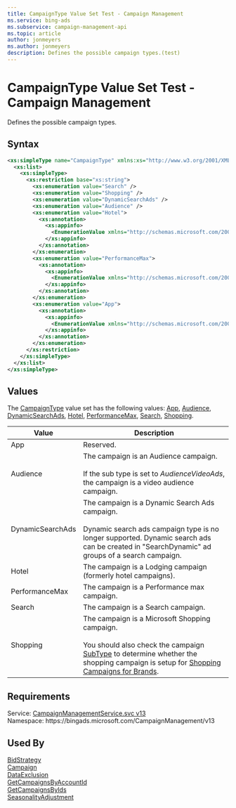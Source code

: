 ```yaml
---
title: CampaignType Value Set Test - Campaign Management
ms.service: bing-ads
ms.subservice: campaign-management-api
ms.topic: article
author: jonmeyers
ms.author: jonmeyers
description: Defines the possible campaign types.(test)
---
```

# CampaignType Value Set Test - Campaign Management
Defines the possible campaign types.

## Syntax
```xml
<xs:simpleType name="CampaignType" xmlns:xs="http://www.w3.org/2001/XMLSchema">
  <xs:list>
    <xs:simpleType>
      <xs:restriction base="xs:string">
        <xs:enumeration value="Search" />
        <xs:enumeration value="Shopping" />
        <xs:enumeration value="DynamicSearchAds" />
        <xs:enumeration value="Audience" />
        <xs:enumeration value="Hotel">
          <xs:annotation>
            <xs:appinfo>
              <EnumerationValue xmlns="http://schemas.microsoft.com/2003/10/Serialization/">32</EnumerationValue>
            </xs:appinfo>
          </xs:annotation>
        </xs:enumeration>
        <xs:enumeration value="PerformanceMax">
          <xs:annotation>
            <xs:appinfo>
              <EnumerationValue xmlns="http://schemas.microsoft.com/2003/10/Serialization/">64</EnumerationValue>
            </xs:appinfo>
          </xs:annotation>
        </xs:enumeration>
        <xs:enumeration value="App">
          <xs:annotation>
            <xs:appinfo>
              <EnumerationValue xmlns="http://schemas.microsoft.com/2003/10/Serialization/">128</EnumerationValue>
            </xs:appinfo>
          </xs:annotation>
        </xs:enumeration>
      </xs:restriction>
    </xs:simpleType>
  </xs:list>
</xs:simpleType>
```

## <a name="values"></a>Values

The [CampaignType](campaigntype.md) value set has the following values: [App](#app), [Audience](#audience), [DynamicSearchAds](#dynamicsearchads), [Hotel](#hotel), [PerformanceMax](#performancemax), [Search](#search), [Shopping](#shopping).

|Value|Description|
|-----------|---------------|
|<a name="app"></a>App|Reserved.|
|<a name="audience"></a>Audience|The campaign is an Audience campaign.<br/><br/>If the sub type is set to *AudienceVideoAds*, the campaign is a video audience campaign.|
|<a name="dynamicsearchads"></a>DynamicSearchAds|The campaign is a Dynamic Search Ads campaign.<br/><br/>Dynamic search ads campaign type is no longer supported. Dynamic search ads can be created in "SearchDynamic" ad groups of a search campaign.|
|<a name="hotel"></a>Hotel|The campaign is a Lodging campaign (formerly hotel campaigns).|
|<a name="performancemax"></a>PerformanceMax|The campaign is a Performance max campaign.|
|<a name="search"></a>Search|The campaign is a Search campaign.|
|<a name="shopping"></a>Shopping|The campaign is a Microsoft Shopping campaign.<br/><br/>You should also check the campaign [SubType](campaign.md#subtype) to determine whether the shopping campaign is setup for [Shopping Campaigns for Brands](../guides/product-ads.md#setup-cooperative).|

## Requirements
Service: [CampaignManagementService.svc v13](https://campaign.api.bingads.microsoft.com/Api/Advertiser/CampaignManagement/v13/CampaignManagementService.svc)  
Namespace: https\://bingads.microsoft.com/CampaignManagement/v13  

## Used By
[BidStrategy](bidstrategy.md)  
[Campaign](campaign.md)  
[DataExclusion](dataexclusion.md)  
[GetCampaignsByAccountId](getcampaignsbyaccountid.md)  
[GetCampaignsByIds](getcampaignsbyids.md)  
[SeasonalityAdjustment](seasonalityadjustment.md)  
